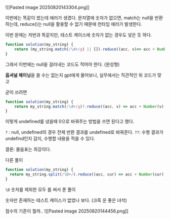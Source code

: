 ![[Pasted image 20250820143304.png]]

이번에는 똑같이 썼는데 에러가 생겼다.
문자열에 숫자가 없으면, match는 null을 반환하는데,
reduce()는 null을 활용할 수 없기 때문에 런타임 에러가 발생한다.

이번 문제는 저번과 똑같지만, 테스트 케이스에 숫자가 없는 경우도 넣은 듯 하다.

```js
function solution(my_string) {
    return (my_string.match(/\d+/g) || []).reduce((acc, v)=> acc + Number(v), 0);
}
```

그래서 이번에는 null을 걸러내는 코드도 적어야 한다. (완성형)

**옵셔널 체이닝**을 쓸 수는 없는지 gpt에게 물어보니,
실무에서는 직관적인 위 코드가 맞고

굳이 쓰려면
```js
function solution(my_string) {
    return my_string.match(/\d+/g)?.reduce((acc, v) => acc + Number(v), 0) ?? 0;
}
```
이렇게 undefined를 냈을때 0으로 바꿔주는 방법을 쓰면 된다고 했다.

`?` : null, undefined의 경우 전체 반환 결과를 undefined로 바꿔준다.
`??`: 수행 결과가 undefind인지 감지, 수행할 내용을 적을 수 있다.

결론: 물음표는 최강이다.

다른 풀이
```js
function solution(my_string) {
  return my_string.split(/\D+/).reduce((acc, cur) => acc + Number(cur), 0);
}
```

`\D` 숫자를 제외한 모두
를 써서 푼 풀이

숫자만 존재하는 테스트 케이스가 없었나 보다. (크흑 운 좋은 녀석)

점수의 기준이 뭘까..
![[Pasted image 20250820144456.png]]
